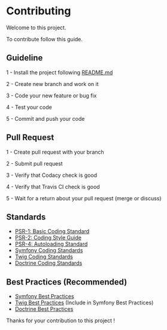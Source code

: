 # Contributing

Welcome to this project.

To contribute follow this guide.

## Guideline

1 - Install the project following [README.md](https://github.com/JeanD34/p8-sf4/blob/master/README.md)

2 - Create new branch and work on it

3 - Code your new feature or bug fix

4 - Test your code

5 - Commit and push your code

## Pull Request

1 - Create pull request with your branch

2 - Submit pull request

3 - Verify that Codacy check is good

4 - Verify that Travis CI check is good

5 - Wait for a return about your pull request (merge or discuss)

## Standards

- [PSR-1: Basic Coding Standard](https://github.com/php-fig/fig-standards/blob/master/accepted/PSR-1-basic-coding-standard.md)
- [PSR-2: Coding Style Guide](https://github.com/php-fig/fig-standards/blob/master/accepted/PSR-2-coding-style-guide.md)
- [PSR-4: Autoloading Standard](https://github.com/php-fig/fig-standards/blob/master/accepted/PSR-4-autoloader.md)
- [Symfony Coding Standards](https://symfony.com/doc/current/contributing/code/standards.html)
- [Twig Coding Standards](https://twig.symfony.com/doc/2.x/coding_standards.html)
- [Doctrine Coding Standards](https://www.doctrine-project.org/projects/doctrine-coding-standard/en/5.0/index.html)

## Best Practices (Recommended)

- [Symfony Best Practices](https://symfony.com/doc/current/best_practices/index.html)
- [Twig Best Practices](https://symfony.com/doc/current/best_practices/index.html) (Include in Symfony Best Practices)
- [Doctrine Best Practices](https://www.doctrine-project.org/projects/doctrine-orm/en/2.6/reference/best-practices.html)


Thanks for your contribution to this project !